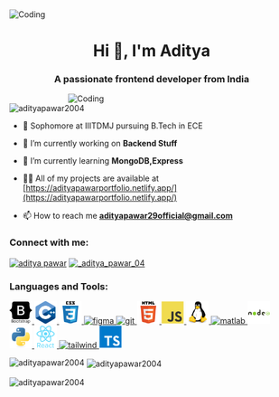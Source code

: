 <img align="center" width="1000" height="300" alt="Coding" src="https://c4.wallpaperflare.com/wallpaper/631/564/936/web-development-desk-flatdesign-wallpaper-preview.jpg"/>

<h1 align="center">Hi 👋, I'm Aditya</h1>
<h3 align="center">A passionate frontend developer from India</h3>
<img align="right" width="400" alt="Coding" src="https://media3.giphy.com/media/qgQUggAC3Pfv687qPC/giphy.gif?cid=ecf05e471ud1dzgsnul0hfp0rr8kelo3ltzr7ckiu74yq63d&ep=v1_gifs_search&rid=giphy.gif&ct=g"/>
<p align="left"> <img src="https://komarev.com/ghpvc/?username=adityapawar2004&label=Profile%20views&color=0e75b6&style=flat" alt="adityapawar2004" /> </p>

- 🏫 Sophomore at IIITDMJ pursuing B.Tech in ECE

- 🔭 I’m currently working on **Backend Stuff**

- 🌱 I’m currently learning **MongoDB,Express**

- 👨‍💻 All of my projects are available at [https://adityapawarportfolio.netlify.app/](https://adityapawarportfolio.netlify.app/)

- 📫 How to reach me **adityapawar29official@gmail.com**

<h3 align="left">Connect with me:</h3>
<p align="left">
<a href="https://linkedin.com/in/aditya pawar" target="blank"><img align="center" src="https://raw.githubusercontent.com/rahuldkjain/github-profile-readme-generator/master/src/images/icons/Social/linked-in-alt.svg" alt="aditya pawar" height="30" width="40" /></a>
<a href="https://instagram.com/_aditya_pawar_04" target="blank"><img align="center" src="https://raw.githubusercontent.com/rahuldkjain/github-profile-readme-generator/master/src/images/icons/Social/instagram.svg" alt="_aditya_pawar_04" height="30" width="40" /></a>
</p>

<h3 align="left">Languages and Tools:</h3>
<p align="left"> <a href="https://getbootstrap.com" target="_blank" rel="noreferrer"> <img src="https://raw.githubusercontent.com/devicons/devicon/master/icons/bootstrap/bootstrap-plain-wordmark.svg" alt="bootstrap" width="40" height="40"/> </a> <a href="https://www.w3schools.com/cpp/" target="_blank" rel="noreferrer"> <img src="https://raw.githubusercontent.com/devicons/devicon/master/icons/cplusplus/cplusplus-original.svg" alt="cplusplus" width="40" height="40"/> </a> <a href="https://www.w3schools.com/css/" target="_blank" rel="noreferrer"> <img src="https://raw.githubusercontent.com/devicons/devicon/master/icons/css3/css3-original-wordmark.svg" alt="css3" width="40" height="40"/> </a> <a href="https://www.figma.com/" target="_blank" rel="noreferrer"> <img src="https://www.vectorlogo.zone/logos/figma/figma-icon.svg" alt="figma" width="40" height="40"/> </a> <a href="https://git-scm.com/" target="_blank" rel="noreferrer"> <img src="https://www.vectorlogo.zone/logos/git-scm/git-scm-icon.svg" alt="git" width="40" height="40"/> </a> <a href="https://www.w3.org/html/" target="_blank" rel="noreferrer"> <img src="https://raw.githubusercontent.com/devicons/devicon/master/icons/html5/html5-original-wordmark.svg" alt="html5" width="40" height="40"/> </a> <a href="https://developer.mozilla.org/en-US/docs/Web/JavaScript" target="_blank" rel="noreferrer"> <img src="https://raw.githubusercontent.com/devicons/devicon/master/icons/javascript/javascript-original.svg" alt="javascript" width="40" height="40"/> </a> <a href="https://www.linux.org/" target="_blank" rel="noreferrer"> <img src="https://raw.githubusercontent.com/devicons/devicon/master/icons/linux/linux-original.svg" alt="linux" width="40" height="40"/> </a> <a href="https://www.mathworks.com/" target="_blank" rel="noreferrer"> <img src="https://upload.wikimedia.org/wikipedia/commons/2/21/Matlab_Logo.png" alt="matlab" width="40" height="40"/> </a> <a href="https://nodejs.org" target="_blank" rel="noreferrer"> <img src="https://raw.githubusercontent.com/devicons/devicon/master/icons/nodejs/nodejs-original-wordmark.svg" alt="nodejs" width="40" height="40"/> </a> <a href="https://www.python.org" target="_blank" rel="noreferrer"> <img src="https://raw.githubusercontent.com/devicons/devicon/master/icons/python/python-original.svg" alt="python" width="40" height="40"/> </a> <a href="https://reactjs.org/" target="_blank" rel="noreferrer"> <img src="https://raw.githubusercontent.com/devicons/devicon/master/icons/react/react-original-wordmark.svg" alt="react" width="40" height="40"/> </a> <a href="https://tailwindcss.com/" target="_blank" rel="noreferrer"> <img src="https://www.vectorlogo.zone/logos/tailwindcss/tailwindcss-icon.svg" alt="tailwind" width="40" height="40"/> </a> <a href="https://www.typescriptlang.org/" target="_blank" rel="noreferrer"> <img src="https://raw.githubusercontent.com/devicons/devicon/master/icons/typescript/typescript-original.svg" alt="typescript" width="40" height="40"/> </a> </p>

<p><img align="left" src="https://github-readme-stats.vercel.app/api/top-langs?username=adityapawar2004&show_icons=true&locale=en&layout=compact" alt="adityapawar2004" /></p>

<p>&nbsp;<img align="center" src="https://github-readme-stats.vercel.app/api?username=adityapawar2004&show_icons=true&locale=en" alt="adityapawar2004" /></p>

<p><img align="center" src="https://github-readme-streak-stats.herokuapp.com/?user=adityapawar2004&" alt="adityapawar2004" /></p>
